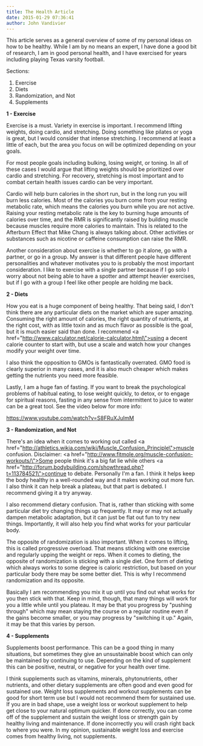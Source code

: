 ```yaml
---
title: The Health Article
date: 2015-01-29 07:36:41
author: John Vandivier
---
```




This article serves as a general overview of some of my personal ideas on how to be healthy. While I am by no means an expert, I have done a good bit of research, I am in good personal health, and I have exercised for years including playing Texas varsity football.

Sections:
<ol>
	<li>Exercise</li>
	<li>Diets</li>
	<li>Randomization, and Not</li>
	<li>Supplements</li>
</ol>
<strong>1 - Exercise</strong>

Exercise is a must. Variety in exercise is important. I recommend lifting weights, doing cardio, and stretching. Doing something like pilates or yoga is great, but I would consider that intense stretching. I recommend at least a little of each, but the area you focus on will be optimized depending on your goals.

For most people goals including bulking, losing weight, or toning. In all of these cases I would argue that lifting weights should be prioritized over cardio and stretching. For recovery, stretching is most important and to combat certain health issues cardio can be very important.

Cardio will help burn calories in the short run, but in the long run you will burn less calories. Most of the calories you burn come from your resting metabolic rate, which means the calories you burn while you are not active. Raising your resting metabolic rate is the key to burning huge amounts of calories over time, and the RMR is significantly raised by building muscle because muscles require more calories to maintain. This is related to the Afterburn Effect that Mike Chang is always talking about. Other activities or substances such as nicotine or caffeine consumption can raise the RMR.

Another consideration about exercise is whether to go it alone, go with a partner, or go in a group. My answer is that different people have different personalities and whatever motivates you to is probably the most important consideration. I like to exercise with a single partner because if I go solo I worry about not being able to have a spotter and attempt heavier exercises, but if I go with a group I feel like other people are holding me back.

<strong>2 - Diets</strong>

How you eat is a huge component of being healthy. That being said, I don't think there are any particular diets on the market which are super amazing. Consuming the right amount of calories, the right quantity of nutrients, at the right cost, with as little toxin and as much flavor as possible is the goal, but it is much easier said than done. I recommend <a href=\"http://www.calculator.net/calorie-calculator.html\">using a decent calorie counter</a> to start with, but use a scale and watch how your changes modify your weight over time.

I also think the opposition to GMOs is fantastically overrated. GMO food is clearly superior in many cases, and it is also much cheaper which makes getting the nutrients you need more feasible.

Lastly, I am a huge fan of fasting. If you want to break the psychological problems of habitual eating, to lose weight quickly, to detox, or to engage for spiritual reasons, fasting in any sense from intermittent to juice to water can be a great tool. See the video below for more info:

https://www.youtube.com/watch?v=S8FRuXJuImM

<strong>3 - Randomization, and Not
</strong>

There's an idea when it comes to working out called <a href=\"http://athletics.wikia.com/wiki/Muscle_Confusion_Principle\">muscle confusion</a>. Disclaimer: <a href=\"http://www.fitmole.org/muscle-confusion-workouts/\">Some people think it's a big fat lie</a> while others <a href=\"http://forum.bodybuilding.com/showthread.php?t=113784521\">continue to debate</a>. Personally I'm a fan. I think it helps keep the body healthy in a well-rounded way and it makes working out more fun. I also think it can help break a plateau, but that part is debated. I recommend giving it a try anyway.

I also recommend dietary confusion. That is, rather than sticking with some particular diet try changing things up frequently. It may or may not actually dampen metabolic adaptation, but it can just be flat out fun to try new things. Importantly, it will also help you find what works for your particular body.

The opposite of randomization is also important. When it comes to lifting, this is called progressive overload. That means sticking with one exercise and regularly upping the weight or reps. When it comes to dieting, the opposite of randomization is sticking with a single diet. One form of dieting which always works to some degree is caloric restriction, but based on your particular body there may be some better diet. This is why I recommend randomization and its opposite.

Basically I am recommending you mix it up until you find out what works for you then stick with that. Keep in mind, though, that many things will work for you a little while until you plateau. It may be that you progress by \"pushing through\" which may mean staying the course on a regular routine even if the gains become smaller, or you may progress by \"switching it up.\" Again, it may be that this varies by person.

<strong>4 - Supplements</strong>

Supplements boost performance. This can be a good thing in many situations, but sometimes they give an unsustainable boost which can only be maintained by continuing to use. Depending on the kind of supplement this can be positive, neutral, or negative for your health over time.

I think supplements such as vitamins, minerals, phytonutrients, other nutrients, and other dietary supplements are often good and even good for sustained use. Weight loss supplements and workout supplements can be good for short term use but I would not recommend them for sustained use. If you are in bad shape, use a weight loss or workout supplement to help get close to your natural optimum quicker. If done correctly, you can come off of the supplement and sustain the weight loss or strength gain by healthy living and maintenance. If done incorrectly you will crash right back to where you were. In my opinion, sustainable weight loss and exercise comes from healthy living, not supplements.